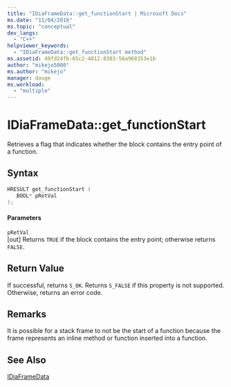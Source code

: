```yaml
---
title: "IDiaFrameData::get_functionStart | Microsoft Docs"
ms.date: "11/04/2016"
ms.topic: "conceptual"
dev_langs: 
  - "C++"
helpviewer_keywords: 
  - "IDiaFrameData::get_functionStart method"
ms.assetid: 49fd24fb-65c2-4812-8303-56a968353e1b
author: "mikejo5000"
ms.author: "mikejo"
manager: douge
ms.workload: 
  - "multiple"
---
```

# IDiaFrameData::get_functionStart
Retrieves a flag that indicates whether the block contains the entry point of a function.  
  
## Syntax  
  
```C++  
HRESULT get_functionStart (   
   BOOL* pRetVal  
);  
```  
  
#### Parameters  
 `pRetVal`  
 [out] Returns `TRUE` if the block contains the entry point; otherwise returns `FALSE`.  
  
## Return Value  
 If successful, returns `S_OK`. Returns `S_FALSE` if this property is not supported. Otherwise, returns an error code.  
  
## Remarks  
 It is possible for a stack frame to not be the start of a function because the frame represents an inline method or function inserted into a function.  
  
## See Also  
 [IDiaFrameData](../../debugger/debug-interface-access/idiaframedata.md)